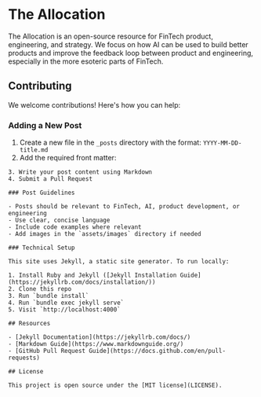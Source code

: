 # The Allocation

The Allocation is an open-source resource for FinTech product, engineering, and strategy. We focus on how AI can be used to build better products and improve the feedback loop between product and engineering, especially in the more esoteric parts of FinTech.

## Contributing

We welcome contributions! Here's how you can help:

### Adding a New Post

1. Create a new file in the `_posts` directory with the format: `YYYY-MM-DD-title.md`
2. Add the required front matter:

```
3. Write your post content using Markdown
4. Submit a Pull Request

### Post Guidelines

- Posts should be relevant to FinTech, AI, product development, or engineering
- Use clear, concise language
- Include code examples where relevant
- Add images in the `assets/images` directory if needed

### Technical Setup

This site uses Jekyll, a static site generator. To run locally:

1. Install Ruby and Jekyll ([Jekyll Installation Guide](https://jekyllrb.com/docs/installation/))
2. Clone this repo
3. Run `bundle install`
4. Run `bundle exec jekyll serve`
5. Visit `http://localhost:4000`

## Resources

- [Jekyll Documentation](https://jekyllrb.com/docs/)
- [Markdown Guide](https://www.markdownguide.org/)
- [GitHub Pull Request Guide](https://docs.github.com/en/pull-requests)

## License

This project is open source under the [MIT license](LICENSE).
